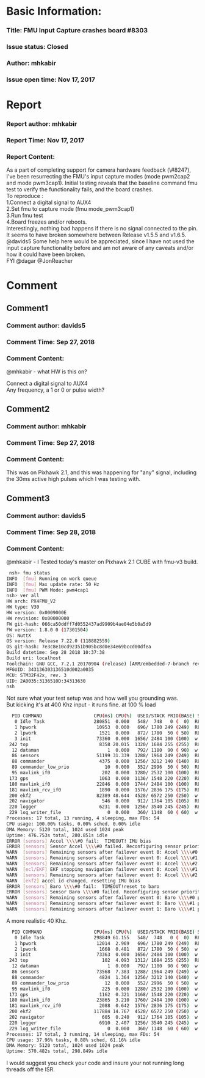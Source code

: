 # Basic Information:
### Title:  FMU Input Capture crashes board #8303 
### Issue status: Closed
### Author: mhkabir
### Issue open time: Nov 17, 2017
# Report
### Report author: mhkabir
### Report Time: Nov 17, 2017
### Report Content:   
As a part of completing support for camera hardware feedback (\\\#8247), I've been resurrecting the FMU's input capture modes (mode pwm2cap2 and mode pwm3cap1). Initial testing reveals that the baseline command fmu test to verify the functionality fails, and the board crashes.  
To reproduce :  
1.Connect a digital signal to AUX4  
2.Set fmu to capture mode (fmu mode_pwm3cap1)  
3.Run fmu test  
4.Board freezes and/or reboots.  
Interestingly, nothing bad happens if there is no signal connected to the pin.  
It seems to have broken somewhere between Release v1.5.5 and v1.6.5. @davids5 Some help here would be appreciated, since I have not used the input capture functionality before and am not aware of any caveats and/or how it could have been broken.  
FYI @dagar @JonReacher  

# Comment
## Comment1
### Comment author: davids5
### Comment Time: Sep 27, 2018
### Comment Content:   
@mhkabir - what HW is this on?  
    
Connect a digital signal to AUX4    
Any frequency, a 1 or 0 or pulse width?  

## Comment2
### Comment author: mhkabir
### Comment Time: Sep 27, 2018
### Comment Content:   
This was on Pixhawk 2.1, and this was happening for "any" signal, including the 30ms active high pulses which I was testing with.  

## Comment3
### Comment author: davids5
### Comment Time: Sep 28, 2018
### Comment Content:   
@mhkabir - I Tested today's master on Pixhawk 2.1 CUBE with fmu-v3 build.  
    
```bash     
 nsh> fmu status        
INFO  [fmu] Running on work queue        
INFO  [fmu] Max update rate: 50 Hz        
INFO  [fmu] PWM Mode: pwm4cap1        
nsh> ver all        
HW arch: PX4FMU_V2        
HW type: V30        
HW version: 0x0009000E        
HW revision: 0x00000000        
FW git-hash: 066ca50ddff7d0552437ad9909b4ae04e5b0a5d9        
FW version: 1.8.0 0 (17301504)        
OS: NuttX        
OS version: Release 7.22.0 (118882559)        
OS git-hash: 7e3c8e10cd92351b905bc8d0e34e69bccd00dfea        
Build datetime: Sep 28 2018 10:37:38        
Build uri: localhost        
Toolchain: GNU GCC, 7.2.1 20170904 (release) [ARM/embedded-7-branch revision 255204]        
MFGUID: 343136303136510d002a0035        
MCU: STM32F42x, rev. 3        
UID: 2A0035:3136510D:34313630        
nsh        
```  
Not sure what your test setup was and how well you grounding was.  
But kicking it's at 400 Khz input - it runs fine. at 100 % load  
    
```bash     
  PID COMMAND                   CPU(ms) CPU(%)  USED/STACK PRIO(BASE) STATE FD        
   0 Idle Task                  280851  0.000   548/  748   0 (  0)  READY  3        
   1 hpwork                      10953  0.000   696/ 1780 249 (249)  READY  7        
   2 lpwork                       1521  0.000   872/ 1780  50 ( 50)  READY 10        
   3 init                        73360  0.000  1656/ 2484 100 (100)  w:sem  3        
 242 top                          8358 20.015  1320/ 1684 255 (255)  RUN    3        
  12 dataman                         1  0.000   792/ 1180  90 ( 90)  w:sem  4        
  86 sensors                     51199 31.339  1288/ 1964 249 (249)  READY 22        
  88 commander                    4375  0.000  1256/ 3212 140 (140)  READY 31        
  89 commander_low_prio             10  0.000   552/ 2996  50 ( 50)  READY 31        
  95 mavlink_if0                   202  0.000  1280/ 2532 100 (100)  READY  4        
 173 gps                          1063  0.000  1136/ 1548 220 (220)  READY  5        
 180 mavlink_if0                 22846  0.000  1744/ 2484 100 (100)  READY 28        
 181 mavlink_rcv_if0              1890  0.000  1576/ 2836 175 (175)  READY 28        
 200 ekf2                        82389 48.644  4528/ 6572 250 (250)  w:sem 22        
 202 navigator                     546  0.000   912/ 1764 105 (105)  READY 16        
 220 logger                       6231  0.000  1256/ 3540 245 (245)  READY 24        
 229 log_writer_file                 0  0.000   360/ 1148  60 ( 60)  w:sem 24        
Processes: 17 total, 13 running, 4 sleeping, max FDs: 54        
CPU usage: 100.00% tasks, 0.00% sched, 0.00% idle        
DMA Memory: 5120 total, 1024 used 1024 peak        
Uptime: 476.753s total, 280.851s idle        
ERROR [sensors] Accel \\\\#0 fail:  TIMEOUT! IMU bias        
ERROR [sensors] Sensor Accel \\\\#0 failed. Reconfiguring sensor priorities.        
WARN  [sensors] Remaining sensors after failover event 0: Accel \\\\#0 priority: 1        
WARN  [sensors] Remaining sensors after failover event 0: Accel \\\\#1 priority: 1        
WARN  [sensors] Remaining sensors after failover event 0: Accel \\\\#2 priority: 1        
WARN  [ecl/EKF] EKF stopping navigation failover event 0: Accel \\\\#1 priority: 1        
WARN  [sensors] Remaining sensors after failover event 0: Accel \\\\#2 priority: 1        
WARN  [ekf2] accel id changed, resetting IMU bias        
ERROR [sensors] Baro \\\\#0 fail:  TIMEOUT!reset to baro        
ERROR [sensors] Sensor Baro \\\\#0 failed. Reconfiguring sensor priorities.        
WARN  [sensors] Remaining sensors after failover event 0: Baro \\\\#0 priority: 1        
WARN  [sensors] Remaining sensors after failover event 0: Baro \\\\#1 priority: 1        
WARN  [sensors] Remaining sensors after failover event 1: Baro \\\\#1 priority: 1        
```  
A more realistic 40 Khz.  
    
```bash     
  PID COMMAND                   CPU(ms) CPU(%)  USED/STACK PRIO(BASE) STATE FD        
   0 Idle Task                  298849 61.155   548/  748   0 (  0)  READY  3        
   1 hpwork                      12014  2.969   696/ 1780 249 (249)  READY  7        
   2 lpwork                       1668  0.481   872/ 1780  50 ( 50)  w:sig 10        
   3 init                        73363  0.000  1656/ 2484 100 (100)  w:sem  3        
 243 top                           102  4.093  1312/ 1684 255 (255)  RUN    3        
  12 dataman                         1  0.000   792/ 1180  90 ( 90)  w:sem  4        
  86 sensors                     73568  7.383  1288/ 1964 249 (249)  w:sem 22        
  88 commander                    4824  1.364  1256/ 3212 140 (140)  w:sig 31        
  89 commander_low_prio             12  0.000   552/ 2996  50 ( 50)  w:sem 31        
  95 mavlink_if0                   225  0.080  1280/ 2532 100 (100)  w:sig  4        
 173 gps                          1162  0.321  1168/ 1548 220 (220)  w:sem  5        
 180 mavlink_if0                 23865  3.210  1760/ 2484 100 (100)  w:sig 28        
 181 mavlink_rcv_if0              2088  0.642  1576/ 2836 175 (175)  w:sem 28        
 200 ekf2                       117884 14.767  4528/ 6572 250 (250)  w:sem 22        
 202 navigator                     605  0.240   912/ 1764 105 (105)  w:sem 16        
 220 logger                       6910  2.407  1256/ 3540 245 (245)  w:sem 24        
 229 log_writer_file                 0  0.000   360/ 1148  60 ( 60)  w:sem 24        
Processes: 17 total, 3 running, 14 sleeping, max FDs: 54        
CPU usage: 37.96% tasks, 0.88% sched, 61.16% idle        
DMA Memory: 5120 total, 1024 used 1024 peak        
Uptime: 570.482s total, 298.849s idle        
```  
I would suggest you check your code and insure your not running long threads off the ISR.  
